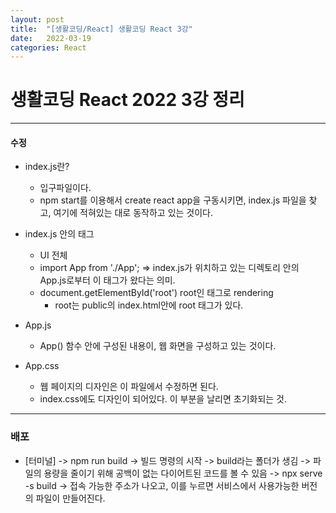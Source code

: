 ```yaml
---
layout: post
title:  "[생활코딩/React] 생활코딩 React 3강"
date:   2022-03-19
categories: React
---
```


# 생활코딩 React 2022 3강 정리

---

#### 수정

- index.js란?
  + 입구파일이다.
  + npm start를 이용해서 create react app을 구동시키면, index.js 파일을 찾고, 여기에 적혀있는 대로 동작하고 있는 것이다. 


- index.js 안의 <App /> 태그
    + UI 전체
    + import App from './App'; => index.js가 위치하고 있는 디렉토리 안의 App.js로부터 이 태그가 왔다는 의미.
    + document.getElementById('root') root인 태그로 rendering 
         - root는 public의 index.html안에 root 태그가 있다. 


- App.js
     + App() 함수 안에 구성된 내용이, 웹 화면을 구성하고 있는 것이다. 


- App.css
   + 웹 페이지의 디자인은 이 파일에서 수정하면 된다. 
   + index.css에도 디자인이 되어있다. 이 부분을 날리면 초기화되는 것.

---

### 배포

- [터미널] -> npm run build -> 빌드 명령의 시작 ->  build라는 폴더가 생김 -> 파일의 용량을 줄이기 위해 공백이 없는 다이어트된 코드를 볼 수 있음 -> npx serve -s build -> 접속 가능한 주소가 나오고, 이를 누르면 서비스에서 사용가능한 버전의 파일이 만들어진다.  

